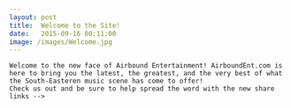 ```yaml
---
layout: post
title:  Welcome to the Site!
date:   2015-09-16 00:11:00
image: /images/Welcome.jpg
---
```


	Welcome to the new face of Airbound Entertainment! AirboundEnt.com is here to bring you the latest, the greatest, and the very best of what the South-Easteren music scene has come to offer! 
	Check us out and be sure to help spread the word with the new share links -->